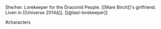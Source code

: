 She/her. Lorekeeper for the Draconid People. [[Mare Birch]]'s girlfriend. Liven in [[Universe 2014Δ]]. [[@last-lorekeeper]]

#characters 